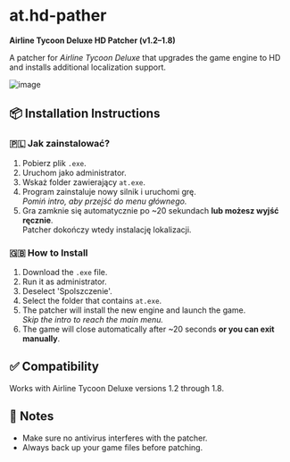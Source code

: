 # at.hd-pather  
**Airline Tycoon Deluxe HD Patcher (v1.2–1.8)**

A patcher for *Airline Tycoon Deluxe* that upgrades the game engine to HD and installs additional localization support.

![image](https://github.com/user-attachments/assets/4b307f77-34bc-4fb0-bdb5-8cc22d7b23a2)

## 📦 Installation Instructions

### 🇵🇱 Jak zainstalować?
1. Pobierz plik `.exe`.
2. Uruchom jako administrator.
3. Wskaż folder zawierający `at.exe`.
4. Program zainstaluje nowy silnik i uruchomi grę.  
   *Pomiń intro, aby przejść do menu głównego.*
5. Gra zamknie się automatycznie po ~20 sekundach **lub możesz wyjść ręcznie**.  
   Patcher dokończy wtedy instalację lokalizacji.

### 🇬🇧 How to Install
1. Download the `.exe` file.
2. Run it as administrator.
3. Deselect 'Spolszczenie'.
4. Select the folder that contains `at.exe`.
5. The patcher will install the new engine and launch the game.  
   *Skip the intro to reach the main menu.*
6. The game will close automatically after ~20 seconds **or you can exit manually**.  

## ✅ Compatibility
Works with Airline Tycoon Deluxe versions 1.2 through 1.8.

## 💬 Notes
- Make sure no antivirus interferes with the patcher.
- Always back up your game files before patching.
